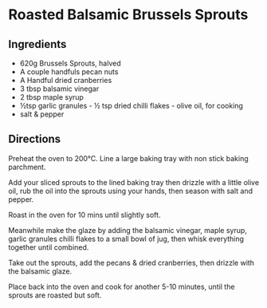 # Roasted Balsamic Brussels Sprouts

## Ingredients

- 620g Brussels Sprouts, halved ⁣
- A couple handfuls pecan nuts⁣
- A Handful dried cranberries ⁣
- 3 tbsp balsamic vinegar ⁣
- 2 tbsp maple syrup⁣
- &#189;tsp garlic granules - &#189; tsp dried chilli flakes - olive oil, for cooking⁣
- salt & pepper⁣

## Directions

Preheat the oven to 200°C. Line a large baking tray with non stick baking parchment.⁣

Add your sliced sprouts to the lined baking tray then drizzle with a little olive oil, rub the oil into the sprouts using your hands, then season with salt and pepper. ⁣

Roast in the oven for 10 mins until slightly soft.⁣

Meanwhile make the glaze by adding the balsamic vinegar, maple syrup, garlic granules chilli flakes to a small bowl of jug, then whisk everything together until combined. ⁣

Take out the sprouts, add the pecans & dried cranberries, then drizzle with the balsamic glaze. ⁣

Place back into the oven and cook for another 5-10 minutes, until the sprouts are roasted but soft.
